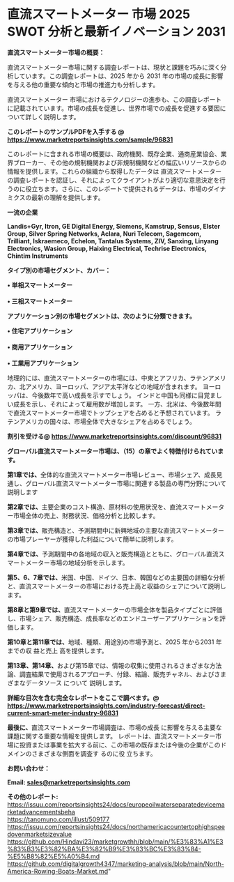 # 直流スマートメーター 市場 2025 SWOT 分析と最新イノベーション 2031

<strong><b>直流スマートメーター市場の概要：</b></strong>

直流スマートメーター市場に関する調査レポートは、現状と課題を巧みに深く分析しています。この調査レポートは、2025 年から 2031 年の市場の成長に影響を与える他の重要な傾向と市場の推進力も分析します。

直流スマートメーター 市場におけるテクノロジーの進歩も、この調査レポートに記載されています。市場の成長を促進し、世界市場での成長を促進する要因について詳しく説明します。

<strong>このレポートのサンプルPDFを入手する @ <a href=https://www.marketreportsinsights.com/sample/96831>https://www.marketreportsinsights.com/sample/96831</a></strong>

このレポートに含まれる市場の概要は、政府機関、既存企業、通商産業協会、業界ブローカー、その他の規制機関および非規制機関などの幅広いリソースからの情報を提供します。これらの組織から取得したデータは 直流スマートメーター の調査レポートを認証し、それによってクライアントがより適切な意思決定を行うのに役立ちます。さらに、このレポートで提供されるデータは、市場のダイナミクスの最新の理解を提供します。

<strong>一流の企業</strong>

<strong><b>Landis+Gyr, Itron, GE Digital Energy, Siemens, Kamstrup, Sensus, Elster Group, Silver Spring Networks, Aclara, Nuri Telecom, Sagemcom, Trilliant, Iskraemeco, Echelon, Tantalus Systems, ZIV, Sanxing, Linyang Electronics, Wasion Group, Haixing Electrical, Techrise Electronics, Chintim Instruments</b></strong>

<strong><b>タイプ別の市場セグメント、カバー：</b></strong>

<strong>• 単相スマートメーター<br><br>• 三相スマートメーター</strong>

<strong><b>アプリケーション別の市場セグメントは、次のように分類できます。</b></strong>

<strong>• 住宅アプリケーション<br><br>• 商用アプリケーション<br><br>• 工業用アプリケーション</strong>

 地理的には、直流スマートメーターの市場には、中東とアフリカ、ラテンアメリカ、北アメリカ、ヨーロッパ、アジア太平洋などの地域が含まれます。 ヨーロッパは、今後数年で高い成長を示すでしょう。 インドと中国も同様に目覚ましい成長を示し、それによって雇用数が増加します。 一方、北米は、今後数年間で直流スマートメーター市場でトップシェアを占めると予想されています。 ラテンアメリカの国々は、市場全体で大きなシェアを占めるでしょう。

<strong>割引を受ける@ <a href=https://www.marketreportsinsights.com/discount/96831>https://www.marketreportsinsights.com/discount/96831</a></strong>

<strong><b>グローバル直流スマートメーター市場は、（15）の章でよく特徴付けられています。</b></strong>

<strong><b>第</b></strong><strong><b>1章では、</b></strong>全体的な直流スマートメーター市場レビュー、市場シェア、成長見通し、グローバル直流スマートメーター市場に関連する製品の専門分野について説明します

<strong><b>第2章では、</b></strong>主要企業のコスト構造、原材料の使用状況を、直流スマートメーター市場全体の売上、財務状況、価格分析と比較します。

<strong><b>第3章では、</b></strong>販売構造と、予測期間中に新興地域の主要な直流スマートメーターの市場プレーヤーが獲得した利益について簡単に説明します。

<strong><b>第4章では、</b></strong>予測期間中の各地域の収入と販売構造とともに、グローバル直流スマートメーター市場の地域分析を示します。

<strong><b>第5、6、7章では、</b></strong>米国、中国、ドイツ、日本、韓国などの主要国の詳細な分析と、直流スマートメーターの市場における売上高と収益のシェアについて説明します。

<strong><b>第8章と第9章では、</b></strong>直流スマートメーターの市場全体を製品タイプごとに評価し、市場シェア、販売構造、成長率などのエンドユーザーアプリケーションを評価します。

<strong><b>第10章と第11章では、</b></strong>地域、種類、用途別の市場予測と、2025 年から2031 年までの収 益と売上 高を提供します。

<strong><b>第13章、第14章、</b></strong>および第15章では、情報の収集に使用されるさまざまな方法論、調査結果で使用されるアプローチ、付録、結論、販売チャネル、およびさまざまなデータソース について 説明します。

<strong>詳細な目次を含む完全なレポートをここで調べます。@ <a href=https://www.marketreportsinsights.com/industry-forecast/direct-current-smart-meter-industry-96831>https://www.marketreportsinsights.com/industry-forecast/direct-current-smart-meter-industry-96831</a></strong>

<strong><b>最後に、</b></strong>直流スマートメーター市場調査は、市場の成長 に影響を</a>与える主要な課題に関する重要な情報を提供します。 レポートは、直流スマートメーター市場に投資または事業を拡大する前に、この市場の既存または今後の企業がこのドメインのさまざまな側面を調査す るのに役 立ちます。

<strong><b>お問い合わせ：</b></strong>

<strong>Email: </strong><a href=mailto:sales@marketreportsinsights.com><strong>sales@marketreportsinsights.com</strong></a>

<strong>その他のレポート:</strong>
<br>
<a href=https://issuu.com/reportsinsights24/docs/europeoilwaterseparatedevicemarketadvancementsbeha>https://issuu.com/reportsinsights24/docs/europeoilwaterseparatedevicemarketadvancementsbeha</a>
<br>
<a href=https://tanomuno.com/illust/509177>https://tanomuno.com/illust/509177</a>
<br>
<a href=https://issuu.com/reportsinsights24/docs/northamericacountertophighspeedovenmarketsizevalue>https://issuu.com/reportsinsights24/docs/northamericacountertophighspeedovenmarketsizevalue</a>
<br>
<a href=https://github.com/Hindavi23/marketgrowthh/blob/main/%E3%83%A1%E3%83%B3%E3%82%BA%E3%82%B9%E3%83%BC%E3%83%84-%E5%B8%82%E5%A0%B4.md>https://github.com/Hindavi23/marketgrowthh/blob/main/%E3%83%A1%E3%83%B3%E3%82%BA%E3%82%B9%E3%83%BC%E3%83%84-%E5%B8%82%E5%A0%B4.md</a>
<br>
<a href=https://github.com/digitalgrowth4347/marketing-analysis/blob/main/North-America-Rowing-Boats-Market.md>https://github.com/digitalgrowth4347/marketing-analysis/blob/main/North-America-Rowing-Boats-Market.md</a>"
